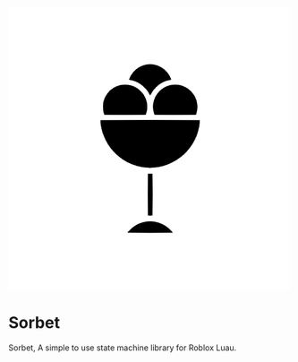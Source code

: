 

<div align="center">
    <img src="Brand/Sorbet.png" />
</div>


# Sorbet
Sorbet, A simple to use state machine library for Roblox Luau.

